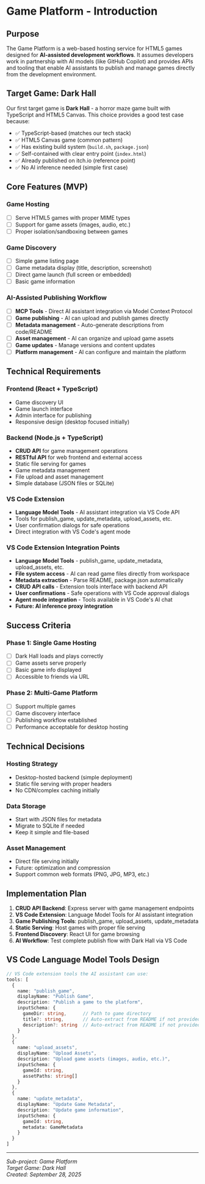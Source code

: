 # Game Platform - Introduction

## Purpose

The Game Platform is a web-based hosting service for HTML5 games designed for **AI-assisted development workflows**. It assumes developers work in partnership with AI models (like GitHub Copilot) and provides APIs and tooling that enable AI assistants to publish and manage games directly from the development environment.

## Target Game: Dark Hall

Our first target game is **Dark Hall** - a horror maze game built with TypeScript and HTML5 Canvas. This choice provides a good test case because:

- ✅ TypeScript-based (matches our tech stack)
- ✅ HTML5 Canvas game (common pattern)
- ✅ Has existing build system (`build.sh`, `package.json`)
- ✅ Self-contained with clear entry point (`index.html`)
- ✅ Already published on itch.io (reference point)
- ✅ No AI inference needed (simple first case)

## Core Features (MVP)

### Game Hosting
- [ ] Serve HTML5 games with proper MIME types
- [ ] Support for game assets (images, audio, etc.)
- [ ] Proper isolation/sandboxing between games

### Game Discovery
- [ ] Simple game listing page
- [ ] Game metadata display (title, description, screenshot)
- [ ] Direct game launch (full screen or embedded)
- [ ] Basic game information

### AI-Assisted Publishing Workflow
- [ ] **MCP Tools** - Direct AI assistant integration via Model Context Protocol
- [ ] **Game publishing** - AI can upload and publish games directly
- [ ] **Metadata management** - Auto-generate descriptions from code/README
- [ ] **Asset management** - AI can organize and upload game assets
- [ ] **Game updates** - Manage versions and content updates
- [ ] **Platform management** - AI can configure and maintain the platform

## Technical Requirements

### Frontend (React + TypeScript)
- Game discovery UI
- Game launch interface
- Admin interface for publishing
- Responsive design (desktop focused initially)

### Backend (Node.js + TypeScript)
- **CRUD API** for game management operations
- **RESTful API** for web frontend and external access
- Static file serving for games
- Game metadata management
- File upload and asset management
- Simple database (JSON files or SQLite)

### VS Code Extension
- **Language Model Tools** - AI assistant integration via VS Code API
- Tools for publish_game, update_metadata, upload_assets, etc.
- User confirmation dialogs for safe operations
- Direct integration with VS Code's agent mode

### VS Code Extension Integration Points
- **Language Model Tools** - publish_game, update_metadata, upload_assets, etc.
- **File system access** - AI can read game files directly from workspace
- **Metadata extraction** - Parse README, package.json automatically
- **CRUD API calls** - Extension tools interface with backend API
- **User confirmations** - Safe operations with VS Code approval dialogs
- **Agent mode integration** - Tools available in VS Code's AI chat
- **Future: AI inference proxy integration**

## Success Criteria

### Phase 1: Single Game Hosting
- [ ] Dark Hall loads and plays correctly
- [ ] Game assets serve properly
- [ ] Basic game info displayed
- [ ] Accessible to friends via URL

### Phase 2: Multi-Game Platform
- [ ] Support multiple games
- [ ] Game discovery interface
- [ ] Publishing workflow established
- [ ] Performance acceptable for desktop hosting

## Technical Decisions

### Hosting Strategy
- Desktop-hosted backend (simple deployment)
- Static file serving with proper headers
- No CDN/complex caching initially

### Data Storage
- Start with JSON files for metadata
- Migrate to SQLite if needed
- Keep it simple and file-based

### Asset Management
- Direct file serving initially
- Future: optimization and compression
- Support common web formats (PNG, JPG, MP3, etc.)

## Implementation Plan

1. **CRUD API Backend**: Express server with game management endpoints
2. **VS Code Extension**: Language Model Tools for AI assistant integration
3. **Game Publishing Tools**: publish_game, upload_assets, update_metadata
4. **Static Serving**: Host games with proper file serving
5. **Frontend Discovery**: React UI for game browsing 
6. **AI Workflow**: Test complete publish flow with Dark Hall via VS Code

## VS Code Language Model Tools Design

```typescript
// VS Code extension tools the AI assistant can use:
tools: [
  {
    name: "publish_game",
    displayName: "Publish Game",
    description: "Publish a game to the platform",
    inputSchema: {
      gameDir: string,      // Path to game directory
      title?: string,       // Auto-extract from README if not provided
      description?: string  // Auto-extract from README if not provided
    }
  },
  {
    name: "upload_assets", 
    displayName: "Upload Assets",
    description: "Upload game assets (images, audio, etc.)",
    inputSchema: {
      gameId: string,
      assetPaths: string[]
    }
  },
  {
    name: "update_metadata",
    displayName: "Update Game Metadata", 
    description: "Update game information",
    inputSchema: {
      gameId: string,
      metadata: GameMetadata
    }
  }
]
```

---

*Sub-project: Game Platform*  
*Target Game: Dark Hall*  
*Created: September 28, 2025*